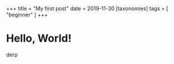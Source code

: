 +++
title = "My first post"
date = 2019-11-30
[taxonomies]
tags = [ "beginner" ]
+++

# Hello, World!

derp